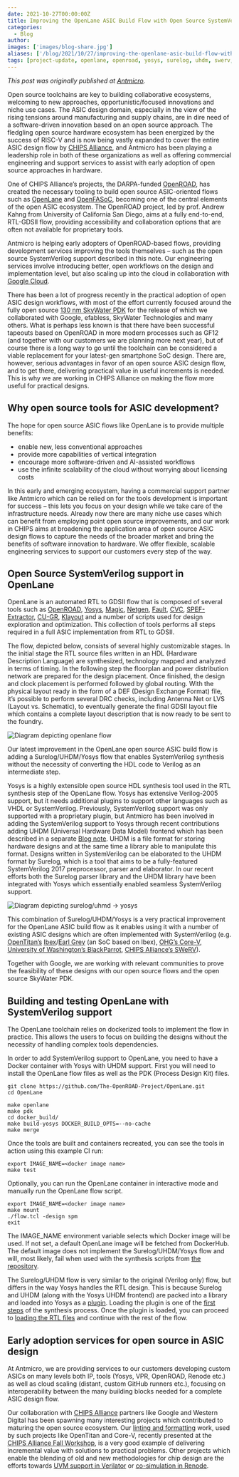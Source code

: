 ```yaml
---
date: 2021-10-27T00:00:00Z
title: Improving the OpenLane ASIC Build Flow with Open Source SystemVerilog Support
categories:
  - Blog
author: 
images: ['images/blog-share.jpg']
aliases: ['/blog/2021/10/27/improving-the-openlane-asic-build-flow-with-open-source-systemverilog-support/']
tags: [project-update, openlane, openroad, yosys, surelog, uhdm, swerv, ibex, core-v, blackparrot, opemtitan, risc-v]
---
```


*This post was originally published at [Antmicro](https://antmicro.com/blog/2021/10/openlane-asic-build-flow-with-systemverliog-support/).*

Open source toolchains are key to building collaborative ecosystems, welcoming to new approaches, opportunistic/focused innovations and niche use cases. The ASIC design domain, especially in the view of the rising tensions around manufacturing and supply chains, are in dire need of a software-driven innovation based on an open source approach. The fledgling open source hardware ecosystem has been energized by the success of RISC-V and is now being vastly expanded to cover the entire ASIC design flow by [CHIPS Alliance](https://chipsalliance.org/), and Antmicro has been playing a leadership role in both of these organizations as well as offering commercial engineering and support services to assist with early adoption of open source approaches in hardware.

One of CHIPS Alliance’s projects, the DARPA-funded [OpenROAD](https://github.com/The-OpenROAD-Project), has created the necessary tooling to build open source ASIC-oriented flows such as [OpenLane](https://github.com/The-OpenROAD-Project/OpenLane) and [OpenFASoC](https://github.com/idea-fasoc/OpenFASOC), becoming one of the central elements of the open ASIC ecosystem. The OpenROAD project, led by prof. Andrew Kahng from University of California San Diego, aims at a fully end-to-end, RTL-GDSII flow, providing accessibility and collaboration options that are often not available for proprietary tools.

Antmicro is helping early adopters of OpenROAD-based flows, providing development services improving the tools themselves – such as the open source SystemVerilog support described in this note. Our engineering services involve introducing better, open workflows on the design and implementation level, but also scaling up into the cloud in collaboration with [Google Cloud](https://antmicro.com/blog/2021/08/open-source-github-actions-runners-with-gcp-and-terraform/).

There has been a lot of progress recently in the practical adoption of open ASIC design workflows, with most of the effort currently focused around the fully open source [130 nm SkyWater PDK](https://www.skywatertechnology.com/press-releases/google-partners-with-skywater-and-efabless-to-enable-open-source-manufacturing-of-custom-asics/) for the release of which we collaborated with Google, efabless, SkyWater Technologies and many others. What is perhaps less known is that there have been successful tapeouts based on OpenROAD in more modern processes such as GF12 (and together with our customers we are planning more next year), but of course there is a long way to go until the toolchain can be considered a viable replacement for your latest-gen smartphone SoC design. There are, however, serious advantages in favor of an open source ASIC design flow, and to get there, delivering practical value in useful increments is needed. This is why we are working in CHIPS Alliance on making the flow more useful for practical designs.

## Why open source tools for ASIC development?

The hope for open source ASIC flows like OpenLane is to provide multiple benefits:

- enable new, less conventional approaches
- provide more capabilities of vertical integration
- encourage more software-driven and AI-assisted workflows
- use the infinite scalability of the cloud without worrying about licensing costs

In this early and emerging ecosystem, having a commercial support partner like Antmicro which can be relied on for the tools development is important for success – this lets you focus on your design while we take care of the infrastructure needs. Already now there are many niche use cases which can benefit from employing point open source improvements, and our work in CHIPS aims at broadening the application area of open source ASIC design flows to capture the needs of the broader market and bring the benefits of software innovation to hardware. We offer flexible, scalable engineering services to support our customers every step of the way.

## Open Source SystemVerilog support in OpenLane

OpenLane is an automated RTL to GDSII flow that is composed of several tools such as [OpenROAD](https://github.com/The-OpenROAD-Project/OpenROAD), [Yosys](https://github.com/YosysHQ/yosys), [Magic](https://github.com/RTimothyEdwards/magic), [Netgen](https://github.com/RTimothyEdwards/netgen), [Fault](https://github.com/Cloud-V/Fault), [CVC](https://github.com/d-m-bailey/cvc), [SPEF-Extractor](https://github.com/HanyMoussa/SPEF_EXTRACTOR), [CU-GR](https://github.com/cuhk-eda/cu-gr), [Klayout](https://github.com/KLayout/klayout) and a number of scripts used for design exploration and optimization. This collection of tools performs all steps required in a full ASIC implementation from RTL to GDSII.

The flow, depicted below, consists of several highly customizable stages. In the initial stage the RTL source files written in an HDL (Hardware Description Language) are synthesized, technology mapped and analyzed in terms of timing. In the following step the floorplan and power distribution network are prepared for the design placement. Once finished, the design and clock placement is performed followed by global routing. With the physical layout ready in the form of a DEF (Design Exchange Format) file, it’s possible to perform several DRC checks, including Antenna Net or LVS (Layout vs. Schematic), to eventually generate the final GDSII layout file which contains a complete layout description that is now ready to be sent to the foundry.

![Diagram depicting openlane flow](openlane-flow.png)

Our latest improvement in the OpenLane open source ASIC build flow is adding a Surelog/UHDM/Yosys flow that enables SystemVerilog synthesis without the necessity of converting the HDL code to Verilog as an intermediate step.

Yosys is a highly extensible open source HDL synthesis tool used in the RTL synthesis step of the OpenLane flow. Yosys has extensive Verilog-2005 support, but it needs additional plugins to support other languages such as VHDL or SystemVerilog. Previously, SystemVerilog support was only supported with a proprietary plugin, but Antmicro has been involved in adding the SystemVerilog support to Yosys through recent contributions adding UHDM (Universal Hardware Data Model) frontend which has been described in a separate [Blog note](https://antmicro.com/blog/2021/07/open-source-systemverilog-tools-in-asic-design/). UHDM is a file format for storing hardware designs and at the same time a library able to manipulate this format. Designs written in SystemVerilog can be elaborated to the UHDM format by Surelog, which is a tool that aims to be a fully-featured SystemVerilog 2017 preprocessor, parser and elaborator. In our recent efforts both the Surelog parser library and the UHDM library have been integrated with Yosys which essentially enabled seamless SystemVerilog support.

![Diagram depicting surelog/uhmd -> yosys](surelog-uhdm-yosys-diagram.png)

This combination of Surelog/UHDM/Yosys is a very practical improvement for the OpenLane ASIC build flow as it enables using it with a number of existing ASIC designs which are often implemented with SystemVerilog (e.g. [OpenTitan’s](https://github.com/lowRISC/opentitan) [Ibex](https://github.com/lowRISC/ibex)/[Earl Grey](https://github.com/lowRISC/opentitan/tree/master/hw/top_earlgrey) (an SoC based on Ibex), [OHG’s Core-V](https://github.com/openhwgroup/cv32e40s), [University of Washington’s BlackParrot](https://github.com/black-parrot/black-parrot), [CHIPS Alliance’s SWeRV](https://github.com/chipsalliance/Cores-SweRV)).

Together with Google, we are working with relevant communities to prove the feasibility of these designs with our open source flows and the open source SkyWater PDK.

## Building and testing OpenLane with SystemVerilog support

The OpenLane toolchain relies on dockerized tools to implement the flow in practice. This allows the users to focus on building the designs without the necessity of handling complex tools dependencies.

In order to add SystemVerilog support to OpenLane, you need to have a Docker container with Yosys with UHDM support. First you will need to install the OpenLane flow files as well as the PDK (Process Design Kit) files.

```
git clone https://github.com/The-OpenROAD-Project/OpenLane.git
cd OpenLane

make openlane 
make pdk 
cd docker_build/
make build-yosys DOCKER_BUILD_OPTS=--no-cache
make merge
```

Once the tools are built and containers recreated, you can see the tools in action using this example CI run:

```
export IMAGE_NAME=<docker image name>
make test
```

Optionally, you can run the OpenLane container in interactive mode and manually run the OpenLane flow script.

```
export IMAGE_NAME=<docker image name>
make mount
./flow.tcl -design spm 
exit
```

The IMAGE_NAME environment variable selects which Docker image will be used. If not set, a default OpenLane image will be fetched from DockerHub. The default image does not implement the Surelog/UHDM/Yosys flow and will, most likely, fail when used with the synthesis scripts from [the repository](https://github.com/antmicro/openlane/tree/use-yosys-uhdm-plugin).

The Surelog/UHDM flow is very similar to the original (Verilog only) flow, but differs in the way Yosys handles the RTL design. This is because Surelog and UHDM (along with the Yosys UHDM frontend) are packed into a library and loaded into Yosys as a [plugin](https://github.com/antmicro/yosys-symbiflow-plugins/tree/uhdm-plugin/uhdm-plugin). Loading the plugin is one of the [first steps](https://github.com/antmicro/openlane/blob/use-yosys-uhdm-plugin/scripts/synth.tcl#L21) of the synthesis process. Once the plugin is loaded, you can proceed to [loading the RTL files](https://github.com/antmicro/openlane/blob/use-yosys-uhdm-plugin/scripts/synth.tcl#L210) and continue with the rest of the flow.

## Early adoption services for open source in ASIC design

At Antmicro, we are providing services to our customers developing custom ASICs on many levels both IP, tools (Yosys, VPR, OpenROAD, Renode etc.) as well as cloud scaling (distant, custom GitHub runners etc.), focusing on interoperability between the many building blocks needed for a complete ASIC design flow.

Our collaboration with [CHIPS Alliance](https://chipsalliance.org/) partners like Google and Western Digital has been spawning many interesting projects which contributed to maturing the open source ecosystem. Our [linting and formatting](https://antmicro.com/blog/2021/07/open-source-systemverilog-tools-in-asic-design/) work, used by such projects like OpenTitan and Core-V, recently presented at the [CHIPS Alliance Fall Workshop](https://riscv.org/blog/2021/10/recap-of-the-fall-2021-chips-alliance-workshop-rob-mains-chips-alliance/), is a very good example of delivering incremental value with solutions to practical problems. Other projects which enable the blending of old and new methodologies for chip design are the efforts towards [UVM support in Verilator](https://antmicro.com/blog/2021/05/dynamic-scheduling-in-verilator/) or [co-simulation in Renode](https://antmicro.com/blog/2021/09/co-simulation-for-zynq-with-renode-and-verilator/).
